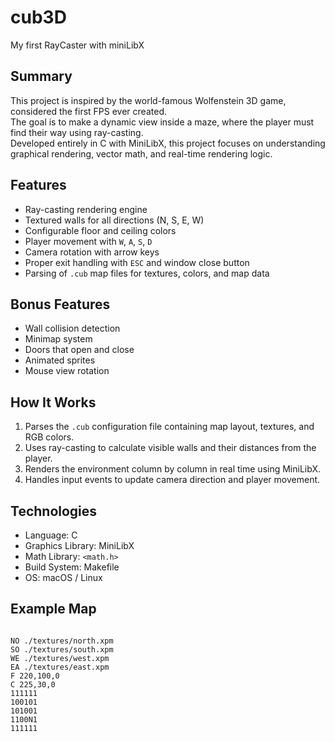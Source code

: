 # cub3D  
My first RayCaster with miniLibX  

## Summary  
This project is inspired by the world-famous Wolfenstein 3D game, considered the first FPS ever created.  
The goal is to make a dynamic view inside a maze, where the player must find their way using ray-casting.  
Developed entirely in C with MiniLibX, this project focuses on understanding graphical rendering, vector math, and real-time rendering logic.  

## Features  
- Ray-casting rendering engine  
- Textured walls for all directions (N, S, E, W)  
- Configurable floor and ceiling colors  
- Player movement with `W`, `A`, `S`, `D`  
- Camera rotation with arrow keys  
- Proper exit handling with `ESC` and window close button  
- Parsing of `.cub` map files for textures, colors, and map data  

## Bonus Features  
- Wall collision detection  
- Minimap system  
- Doors that open and close  
- Animated sprites  
- Mouse view rotation  

## How It Works  
1. Parses the `.cub` configuration file containing map layout, textures, and RGB colors.  
2. Uses ray-casting to calculate visible walls and their distances from the player.  
3. Renders the environment column by column in real time using MiniLibX.  
4. Handles input events to update camera direction and player movement.  

## Technologies  
- Language: C  
- Graphics Library: MiniLibX  
- Math Library: `<math.h>`  
- Build System: Makefile  
- OS: macOS / Linux  

## Example Map  
```

NO ./textures/north.xpm
SO ./textures/south.xpm
WE ./textures/west.xpm
EA ./textures/east.xpm
F 220,100,0
C 225,30,0
111111
100101
101001
1100N1
111111

